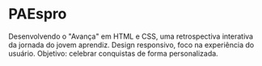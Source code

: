 # PAEspro
 Desenvolvendo o "Avança" em HTML e CSS, uma retrospectiva interativa da jornada do jovem aprendiz. Design responsivo, foco na experiência do usuário. Objetivo: celebrar conquistas de forma personalizada.
